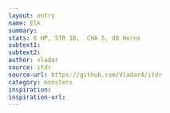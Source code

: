 ```yaml
---
layout: entry
name: Elk
summary:
stats: 6 HP, STR 16,  CHA 5, d8 Horns
subtext1:
subtext2:
author: vladar
source: itdr
source-url: https://github.com/Vladar4/itdr
category: monsters
inspiration:
inspiration-url:
---
```

